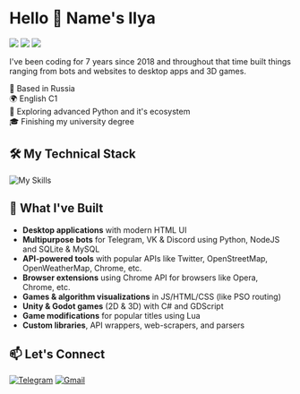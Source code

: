 # Hello 👋 Name's Ilya

[![](https://img.shields.io/badge/discord-@kesha__2293-%ffffff?color=5865F2&style=flat-square)](https://discordapp.com/users/496350041183617028)
[![](https://img.shields.io/badge/telegram-@MangoAvocadoSalad-%ffffff?color=229ED9&style=flat-square)](https://t.me/MangoAvocadoSalad)
[![](https://img.shields.io/badge/email-sazonovilya03@mail.ru-%ffffff?color=d14836&style=flat-square)](mailto:sazonovilya03@mail.ru)

I've been coding for 7 years since 2018 and throughout that time built things ranging from bots and websites to desktop apps and 3D games.

📌 Based in Russia<br>
🌍 English C1<br>
🌱 Exploring advanced Python and it's ecosystem<br>
🎓 Finishing my university degree<br>

## 🛠️ My Technical Stack

![My Skills](https://skillicons.dev/icons?i=python,git,js,html,css,mysql,nodejs,discordjs,godot&perline=10)

## 🚀 What I've Built

- **Desktop applications** with modern HTML UI
- **Multipurpose bots** for Telegram, VK & Discord using Python, NodeJS and SQLite & MySQL
- **API-powered tools** with popular APIs like Twitter, OpenStreetMap, OpenWeatherMap, Chrome, etc.
- **Browser extensions** using Chrome API for browsers like Opera, Chrome, etc.
- **Games & algorithm visualizations** in JS/HTML/CSS (like PSO routing)
- **Unity & Godot games** (2D & 3D) with C# and GDScript
- **Game modifications** for popular titles using Lua
- **Custom libraries**, API wrappers, web-scrapers, and parsers

## 📫 Let's Connect

[![Telegram](https://img.shields.io/badge/Telegram-2CA5E0?style=for-the-badge&logo=telegram&logoColor=white)](https://t.me/MangoAvocadoSalad)
[![Gmail](https://img.shields.io/badge/Gmail-D14836?style=for-the-badge&logo=gmail&logoColor=white)](mailto:sazonovilya03@mail.ru)

